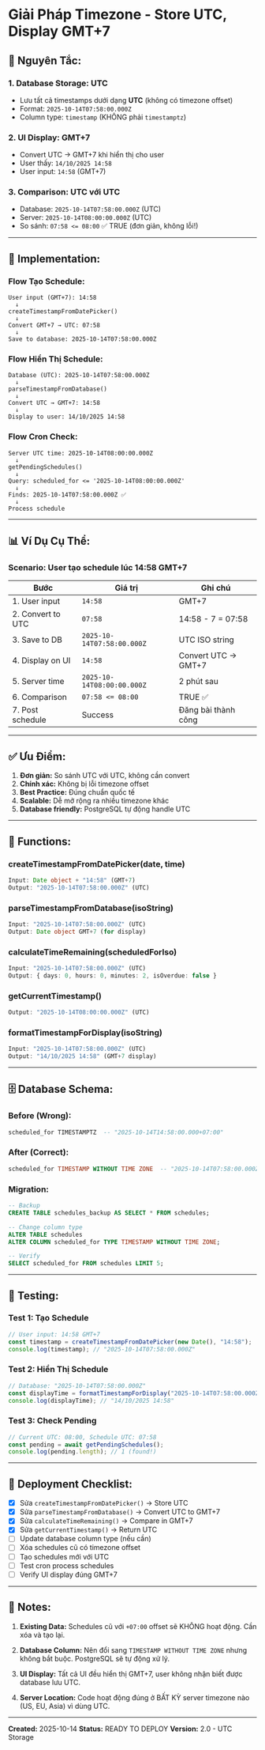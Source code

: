 # Giải Pháp Timezone - Store UTC, Display GMT+7

## 🎯 **Nguyên Tắc:**

### **1. Database Storage: UTC**
- Lưu tất cả timestamps dưới dạng **UTC** (không có timezone offset)
- Format: `2025-10-14T07:58:00.000Z`
- Column type: `timestamp` (KHÔNG phải `timestamptz`)

### **2. UI Display: GMT+7**
- Convert UTC → GMT+7 khi hiển thị cho user
- User thấy: `14/10/2025 14:58`
- User input: `14:58` (GMT+7)

### **3. Comparison: UTC với UTC**
- Database: `2025-10-14T07:58:00.000Z` (UTC)
- Server: `2025-10-14T08:00:00.000Z` (UTC)
- So sánh: `07:58 <= 08:00` ✅ TRUE (đơn giản, không lỗi!)

---

## 🔧 **Implementation:**

### **Flow Tạo Schedule:**

```
User input (GMT+7): 14:58
  ↓
createTimestampFromDatePicker()
  ↓
Convert GMT+7 → UTC: 07:58
  ↓
Save to database: 2025-10-14T07:58:00.000Z
```

### **Flow Hiển Thị Schedule:**

```
Database (UTC): 2025-10-14T07:58:00.000Z
  ↓
parseTimestampFromDatabase()
  ↓
Convert UTC → GMT+7: 14:58
  ↓
Display to user: 14/10/2025 14:58
```

### **Flow Cron Check:**

```
Server UTC time: 2025-10-14T08:00:00.000Z
  ↓
getPendingSchedules()
  ↓
Query: scheduled_for <= '2025-10-14T08:00:00.000Z'
  ↓
Finds: 2025-10-14T07:58:00.000Z ✅
  ↓
Process schedule
```

---

## 📊 **Ví Dụ Cụ Thể:**

### **Scenario: User tạo schedule lúc 14:58 GMT+7**

| Bước | Giá trị | Ghi chú |
|------|---------|---------|
| 1. User input | `14:58` | GMT+7 |
| 2. Convert to UTC | `07:58` | 14:58 - 7 = 07:58 |
| 3. Save to DB | `2025-10-14T07:58:00.000Z` | UTC ISO string |
| 4. Display on UI | `14:58` | Convert UTC → GMT+7 |
| 5. Server time | `2025-10-14T08:00:00.000Z` | 2 phút sau |
| 6. Comparison | `07:58 <= 08:00` | TRUE ✅ |
| 7. Post schedule | Success | Đăng bài thành công |

---

## ✅ **Ưu Điểm:**

1. **Đơn giản:** So sánh UTC với UTC, không cần convert
2. **Chính xác:** Không bị lỗi timezone offset
3. **Best Practice:** Đúng chuẩn quốc tế
4. **Scalable:** Dễ mở rộng ra nhiều timezone khác
5. **Database friendly:** PostgreSQL tự động handle UTC

---

## 🔧 **Functions:**

### **createTimestampFromDatePicker(date, time)**
```typescript
Input: Date object + "14:58" (GMT+7)
Output: "2025-10-14T07:58:00.000Z" (UTC)
```

### **parseTimestampFromDatabase(isoString)**
```typescript
Input: "2025-10-14T07:58:00.000Z" (UTC)
Output: Date object GMT+7 (for display)
```

### **calculateTimeRemaining(scheduledForIso)**
```typescript
Input: "2025-10-14T07:58:00.000Z" (UTC)
Output: { days: 0, hours: 0, minutes: 2, isOverdue: false }
```

### **getCurrentTimestamp()**
```typescript
Output: "2025-10-14T08:00:00.000Z" (UTC)
```

### **formatTimestampForDisplay(isoString)**
```typescript
Input: "2025-10-14T07:58:00.000Z" (UTC)
Output: "14/10/2025 14:58" (GMT+7 display)
```

---

## 🗄️ **Database Schema:**

### **Before (Wrong):**
```sql
scheduled_for TIMESTAMPTZ  -- "2025-10-14T14:58:00.000+07:00"
```

### **After (Correct):**
```sql
scheduled_for TIMESTAMP WITHOUT TIME ZONE  -- "2025-10-14T07:58:00.000Z"
```

### **Migration:**
```sql
-- Backup
CREATE TABLE schedules_backup AS SELECT * FROM schedules;

-- Change column type
ALTER TABLE schedules
ALTER COLUMN scheduled_for TYPE TIMESTAMP WITHOUT TIME ZONE;

-- Verify
SELECT scheduled_for FROM schedules LIMIT 5;
```

---

## 🧪 **Testing:**

### **Test 1: Tạo Schedule**
```javascript
// User input: 14:58 GMT+7
const timestamp = createTimestampFromDatePicker(new Date(), "14:58");
console.log(timestamp); // "2025-10-14T07:58:00.000Z"
```

### **Test 2: Hiển Thị Schedule**
```javascript
// Database: "2025-10-14T07:58:00.000Z"
const displayTime = formatTimestampForDisplay("2025-10-14T07:58:00.000Z");
console.log(displayTime); // "14/10/2025 14:58"
```

### **Test 3: Check Pending**
```javascript
// Current UTC: 08:00, Schedule UTC: 07:58
const pending = await getPendingSchedules();
console.log(pending.length); // 1 (found!)
```

---

## 🚀 **Deployment Checklist:**

- [x] Sửa `createTimestampFromDatePicker()` → Store UTC
- [x] Sửa `parseTimestampFromDatabase()` → Convert UTC to GMT+7
- [x] Sửa `calculateTimeRemaining()` → Compare in GMT+7
- [x] Sửa `getCurrentTimestamp()` → Return UTC
- [ ] Update database column type (nếu cần)
- [ ] Xóa schedules cũ có timezone offset
- [ ] Tạo schedules mới với UTC
- [ ] Test cron process schedules
- [ ] Verify UI display đúng GMT+7

---

## 📝 **Notes:**

1. **Existing Data:** Schedules cũ với `+07:00` offset sẽ KHÔNG hoạt động. Cần xóa và tạo lại.

2. **Database Column:** Nên đổi sang `TIMESTAMP WITHOUT TIME ZONE` nhưng không bắt buộc. PostgreSQL sẽ tự động xử lý.

3. **UI Display:** Tất cả UI đều hiển thị GMT+7, user không nhận biết được database lưu UTC.

4. **Server Location:** Code hoạt động đúng ở BẤT KỲ server timezone nào (US, EU, Asia) vì dùng UTC.

---

**Created:** 2025-10-14
**Status:** READY TO DEPLOY
**Version:** 2.0 - UTC Storage
